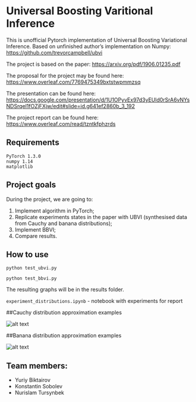 # Universal Boosting Varitional Inference

This is unofficial Pytorch implementation of Universal Boosting Variational Inference. Based on unfinished author’s implementation on Numpy: https://github.com/trevorcampbell/ubvi

The project is based on the paper: https://arxiv.org/pdf/1906.01235.pdf

The proposal for the project may be found here: https://www.overleaf.com/7769475349bxtstwpmmzsq

The presentation can be found here: https://docs.google.com/presentation/d/1U1OPyvEx97d3yEUld0rSrA6vNYsNDSrqel1fOZjFXjw/edit#slide=id.g641ef2860b_3_192

The project report can be found here:
https://www.overleaf.com/read/tzntkfphzrds


## Requirements

```
PyTorch 1.3.0
numpy 1.14
matplotlib
```

## Project goals

During the project, we are going to:

1. Implement algorithm in PyTorch;
2. Replicate experiments states in the paper with UBVI (synthesised data from Cauchy and banana distributions);
3. Implement BBVI;
4. Compare results.

## How to use

```
python test_ubvi.py
```
```
python test_bbvi.py
```
The resulting graphs will be in the results folder.

```experiment_distributions.ipynb``` - notebook with experiments for report

##Cauchy distribution approximation examples

![alt text](https://raw.githubusercontent.com/k-sobolev/UBVI/blob/master/pics/cauchi_plots.png)

##Banana distribution approximation examples

![alt text](https://raw.githubusercontent.com/k-sobolev/UBVI/blob/master/pics/Banana.png)

## 


## Team members: 
 * Yuriy Biktairov
 * Konstantin Sobolev
 * Nurislam Tursynbek
